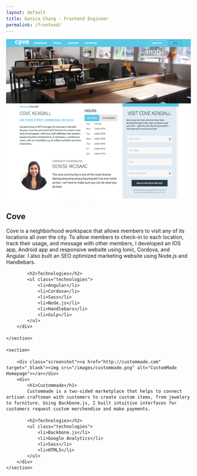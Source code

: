 ```yaml
---
layout: default
title: Danica Chang - Frontend Engineer
permalink: /frontend/
---
```

<div class="frontend">
	<section>
		<div class="screenshot"><a href="http://cove.is" target="_blank"><img src="/images/cove.png" alt="cove Kendall location page"></a></div>
		<div>
			<h1>Cove</h1>
			Cove is a neighborhood workspace that allows members to visit any of its locations all over the city. To allow members to check-in to each location, track their usage, and message with other members, I developed an IOS app, Android app and responsive website using Ionic, Cordova, and Angular. I also built an SEO optimized marketing website using Node.js and Handlebars.

			<h2>Technologies</h2>
			<ul class="technologies">
				<li>Angular</li>
				<li>Cordova</li>
				<li>Sass</li>
				<li>Node.js</li>
				<li>Handlebars</li>
				<li>Gulp</li>
			</ul>
		</div>
		
	</section>

	<section>
		
		<div class="screenshot"><a href="http://custommade.com" target="_blank"><img src="/images/custommade.png" alt="CustomMade Homepage"></a></div>
		<div>
			<h1>Custommade</h1>
			Custommade is a two-sided marketplace that helps to connect artisan craftsman with customers to create custom items, from jewelery to furniture. Using Backbone.js, I built intuitive interfaces for customers request custom merchendise and make payments. 

			<h2>Technologies</h2>
			<ul class="technologies">
				<li>Backbone.js</li>
				<li>Google Analytics</li>
				<li>Sass</li>
				<li>HTML5</li>
			</ul>
		</div>
	</section>
</div>
